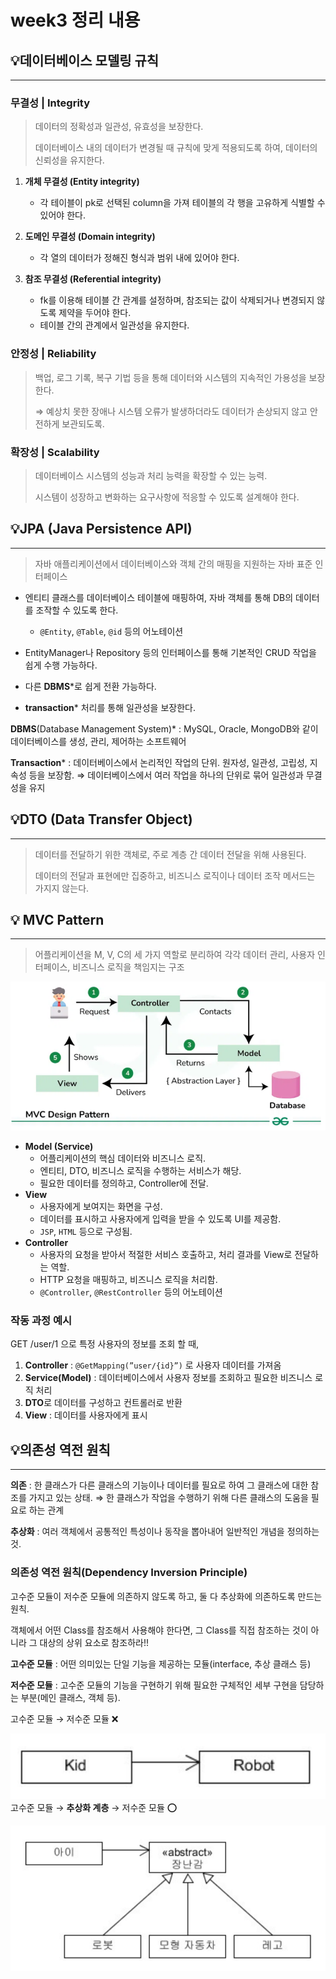 # week3 정리 내용

## 💡데이터베이스 모델링 규칙

---

### 무결성 | Integrity

> 데이터의 정확성과 일관성, 유효성을 보장한다.
> 
> 데이터베이스 내의 데이터가 변경될 때 규칙에 맞게 적용되도록 하여, 데이터의 신뢰성을 유지한다.

1. **개체 무결성 (Entity integrity)**
    - 각 테이블이 pk로 선택된 column을 가져 테이블의 각 행을 고유하게 식별할 수 있어야 한다.
   

2. **도메인 무결성 (Domain integrity)**
    - 각 열의 데이터가 정해진 형식과 범위 내에 있어야 한다.
   

3. **참조 무결성 (Referential integrity)**
    - fk를 이용해 테이블 간 관계를 설정하며, 참조되는 값이 삭제되거나 변경되지 않도록 제약을 두어야 한다.
    - 테이블 간의 관계에서 일관성을 유지한다.

### 안정성 | Reliability

> 백업, 로그 기록, 복구 기법 등을 통해 데이터와 시스템의 지속적인 가용성을 보장한다.
> 
> ⇒ 예상치 못한 장애나 시스템 오류가 발생하더라도 데이터가 손상되지 않고 안전하게 보관되도록.

### 확장성 |  Scalability

>데이터베이스 시스템의 성능과 처리 능력을 확장할 수 있는 능력.
>
>시스템이 성장하고 변화하는 요구사항에 적응할 수 있도록 설계해야 한다.

## 💡JPA (Java Persistence API)

---

> 자바 애플리케이션에서 데이터베이스와 객체 간의 매핑을 지원하는 자바 표준 인터페이스


- 엔티티 클래스를 데이터베이스 테이블에 매핑하여, 자바 객체를 통해 DB의 데이터를 조작할 수 있도록 한다.
    - `@Entity`, `@Table`, `@id` 등의 어노테이션
  

- EntityManager나 Repository 등의 인터페이스를 통해 기본적인 CRUD 작업을 쉽게 수행 가능하다.


- 다른 **DBMS***로 쉽게 전환 가능하다.


- **transaction*** 처리를 통해 일관성을 보장한다.

**DBMS**(Database Management System)* : MySQL, Oracle, MongoDB와 같이 데이터베이스를 생성, 관리, 제어하는 소프트웨어

**Transaction*** : 데이터베이스에서 논리적인 작업의 단위. 원자성, 일관성, 고립성, 지속성 등을 보장함. ⇒ 데이터베이스에서 여러 작업을 하나의 단위로 묶어 일관성과 무결성을 유지

## 💡DTO (Data Transfer Object)

---

> 데이터를 전달하기 위한 객체로, 주로 계층 간 데이터 전달을 위해 사용된다. 
> 
>데이터의 전달과 표현에만 집중하고, 비즈니스 로직이나 데이터 조작 메서드는 가지지 않는다.

## 💡 MVC Pattern

---

> 어플리케이션을 M, V, C의 세 가지 역할로 분리하여 각각 데이터 관리, 사용자 인터페이스, 비즈니스 로직을 책임지는 구조

![image1.png](image_seahee/study_image_1.png)

- **Model (Service)**
    - 어플리케이션의 핵심 데이터와 비즈니스 로직.
    - 엔티티, DTO, 비즈니스 로직을 수행하는 서비스가 해당.
    - 필요한 데이터를 정의하고, Controller에 전달.
- **View**
    - 사용자에게 보여지는 화면을 구성.
    - 데이터를 표시하고 사용자에게 입력을 받을 수 있도록 UI를 제공함.
    - `JSP`, `HTML` 등으로 구성됨.
- **Controller**
    - 사용자의 요청을 받아서 적절한 서비스 호출하고, 처리 결과를 View로 전달하는 역할.
    - HTTP 요청을 매핑하고, 비즈니스 로직을 처리함.
    - `@Controller`, `@RestController` 등의 어노테이션

### 작동 과정 예시

GET /user/1 으로 특정 사용자의 정보를 조회 할 때,

1. **Controller** : `@GetMapping(”user/{id}”)` 로 사용자 데이터를 가져옴
2. **Service(Model)** : 데이터베이스에서 사용자 정보를 조회하고 필요한 비즈니스 로직 처리
3. **DTO**로 데이터를 구성하고 컨트롤러로 반환
4. **View** : 데이터를 사용자에게 표시

## 💡의존성 역전 원칙

---

**의존** : 한 클래스가 다른 클래스의 기능이나 데이터를 필요로 하여 그 클래스에 대한 참조를 가지고 있는 상태. ⇒ 한 클래스가 작업을 수행하기 위해 다른 클래스의 도움을 필요로 하는 관계

**추상화** : 여러 객체에서 공통적인 특성이나 동작을 뽑아내어 일반적인 개념을 정의하는 것.

### 의존성 역전 원칙(Dependency Inversion Principle)

고수준 모듈이 저수준 모듈에 의존하지 않도록 하고, 둘 다 추상화에 의존하도록 만드는 원칙.

객체에서 어떤 Class를 참조해서 사용해야 한다면, 그 Class를 직접 참조하는 것이 아니라 그 대상의 상위 요소로 참조하라!!

**고수준 모듈** : 어떤 의미있는 단일 기능을 제공하는 모듈(interface, 추상 클래스 등)

**저수준 모듈** : 고수준 모듈의 기능을 구현하기 위해 필요한 구체적인 세부 구현을 담당하는 부분(메인 클래스, 객체 등).

고수준 모듈 → 저수준 모듈 ❌

![image2](image_seahee/study_image_2.png)
고수준 모듈 → **추상화 계층** → 저수준 모듈 ⭕

![image3](image_seahee/study_image_3.png)